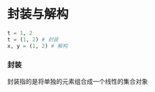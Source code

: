# 封装与解构
``` python
t = 1, 2
t = (1, 2) # 封装
x, y = (1, 2) # 解构
```
###  封装
封装指的是将单独的元素组合成一个线性的集合对象
<!--stackedit_data:
eyJoaXN0b3J5IjpbLTI4MjQyNTE0NSwxMDU4Njg3NjAzLC0yMz
kxNDYyMjRdfQ==
-->